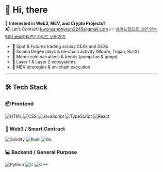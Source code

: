 # 👋 Hi, there

🚀 **Interested in Web3, MEV, and Crypto Projects?**  
📬 Let’s Contact! [kwonsanghyeon3245@gmail.com](mailto:kwonsanghyeon3245@gamil.com)
👉 [에어드랍으로 코인 받는 법이 궁금하다면? 가이드 보러가기](https://ksh-story.tistory.com/)

- 🔹 Spot & Futures trading across CEXs and DEXs
- 🔹 Solana Degen plays & on-chain activity (Bloom, Trojan, BullX)
- 🔹 Meme coin narratives & trends  (pump.fun & gmgn)
- 🔹 Layer 1 & Layer 2 ecosystems
- 🔹 MEV strategies & on-chain execution  

---

## 🛠 Tech Stack

### 📦 Frontend
![HTML](https://img.shields.io/badge/HTML-E34F26?style=flat&logo=html5&logoColor=white)
![CSS](https://img.shields.io/badge/CSS-1572B6?style=flat&logo=css3&logoColor=white)
![JavaScript](https://img.shields.io/badge/JavaScript-F7DF1E?style=flat&logo=javascript&logoColor=black)
![TypeScript](https://img.shields.io/badge/TypeScript-3178C6?style=flat&logo=typescript&logoColor=white)
![React](https://img.shields.io/badge/React-61DAFB?style=flat&logo=react&logoColor=black)

### 🔗 Web3 / Smart Contract
![Solidity](https://img.shields.io/badge/Solidity-363636?style=flat&logo=solidity&logoColor=white)
![Rust](https://img.shields.io/badge/Rust-000000?style=flat&logo=rust&logoColor=white)
![Go](https://img.shields.io/badge/Go-00ADD8?style=flat&logo=go&logoColor=white)

### 💻 Backend / General Purpose
![Python](https://img.shields.io/badge/Python-3776AB?style=flat&logo=python&logoColor=white)
![C](https://img.shields.io/badge/C-00599C?style=flat&logo=c&logoColor=white)
![C++](https://img.shields.io/badge/C++-00599C?style=flat&logo=c%2B%2B&logoColor=white)
